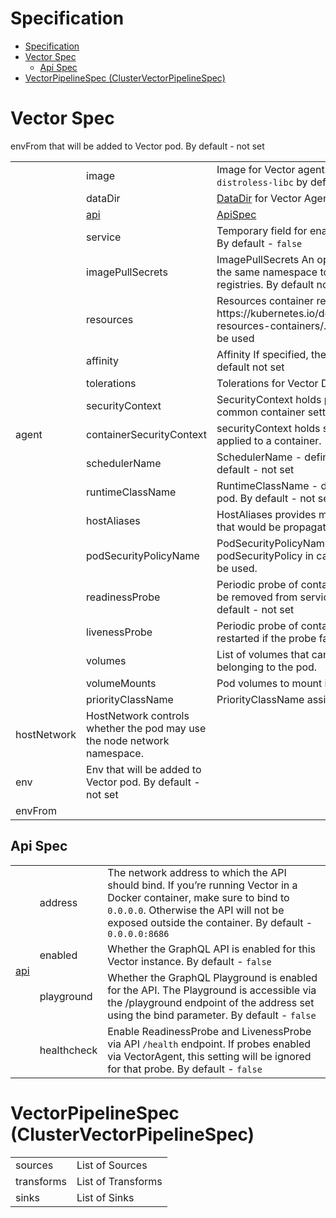 # Specification

- [Specification](#specification)
- [Vector Spec](#vector-spec)
  - [Api Spec](#api-spec)
- [VectorPipelineSpec (ClusterVectorPipelineSpec)](#vectorpipelinespec-clustervectorpipelinespec)



# Vector Spec
<table>
    <tr>
      <td rowspan="19">agent</td>
      <td>image</td>
      <td>Image for Vector agent. <code>timberio/vector:0.24.0-distroless-libc</code> by default</td>
    </tr>
    <tr>
        <td>dataDir</td>
        <td><a href="https://vector.dev/docs/reference/configuration/global-options/#data_dir">DataDir</a> for Vector Agent. `/vector-data-dir` by default</td>
    </tr>
    <tr>
        <td><a href="https://vector.dev/docs/reference/api/">api</a></td>
        <td><a href="https://github.com/kaasops/vector-operator/blob/main/docs/specification.md#api-spec">ApiSpec</a></td>
    </tr>
    <tr>
        <td>service</td>
        <td>Temporary field for enabling service for Vector DaemonSet. By default - <code>false</code></td>
    </tr>
    <tr>
        <td>imagePullSecrets</td>
        <td>ImagePullSecrets An optional list of references to secrets in the same namespace to use for pulling images from registries. By default not set</td>
    </tr>
    <tr>
        <td>resources</td>
        <td>Resources container resource request and limits, https://kubernetes.io/docs/concepts/configuration/manage-resources-containers/. If not specified - default setting will be used</td>
    </tr>
    <tr>
        <td>affinity</td>
        <td>Affinity If specified, the pod's scheduling constraints. By default not set</td>
    </tr>
    <tr>
        <td>tolerations</td>
        <td>Tolerations for Vector DaemonSet. By default - <code>nil</code></td>
    </tr>
    <tr>
        <td>securityContext</td>
        <td>SecurityContext holds pod-level security attributes and common container settings. By default - not set</td>
    </tr>
    <tr>
        <td>containerSecurityContext</td>
        <td>securityContext holds security configuration that will be applied to a container.</td>
    </tr>
    <tr>
        <td>schedulerName</td>
        <td>SchedulerName - defines kubernetes scheduler name. By default - not set</td>
    </tr>
    <tr>
        <td>runtimeClassName</td>
        <td>RuntimeClassName - defines runtime class for kubernetes pod. By default - not set</td>
    </tr>
    <tr>
        <td>hostAliases</td>
        <td>HostAliases provides mapping between ip and hostnames, that would be propagated to pod.</td>
    </tr>
    <tr>
        <td>podSecurityPolicyName</td>
        <td>PodSecurityPolicyName - defines name for podSecurityPolicy in case of empty value, prefixedName will be used.</td>
    </tr>
    <tr>
        <td>readinessProbe</td>
        <td>Periodic probe of container service readiness. Container will be removed from service endpoints if the probe fails. By default - not set</td>
    </tr>
    <tr>
        <td>livenessProbe</td>
        <td>Periodic probe of container liveness. Container will be restarted if the probe fails. By default - not set</td>
    </tr>
    <tr>
        <td>volumes</td>
        <td>List of volumes that can be mounted by containers belonging to the pod.</td>
    </tr>
    <tr>
        <td>volumeMounts</td>
        <td>Pod volumes to mount into the container's filesystem.</td>
    </tr>
    <tr>
        <td>priorityClassName</td>
        <td>PriorityClassName assigned to the Pods.</td>
    </tr>
    <tr>
        <td>hostNetwork</td>
        <td>HostNetwork controls whether the pod may use the node network namespace.</td>
    </tr>
    <tr>
        <td>env</td>
        <td>Env that will be added to Vector pod. By default - not set</td>
    </tr>
    <tr>
        <td>envFrom</td>
        <tf>envFrom that will be added to Vector pod. By default - not set</td>
    </tr>
</table>

## Api Spec
<table>
<tr>
      <td rowspan="5"><a href="https://vector.dev/docs/reference/api/">api</a></td>
    </tr>
    <tr>
        <td>address</td>
        <td>The network address to which the API should bind. If you’re running Vector in a Docker container, make sure to bind to <code>0.0.0.0</code>. Otherwise the API will not be exposed outside the container. By default - <code>0.0.0.0:8686</code></td>
    </tr>
    <tr>
        <td>enabled</td>
        <td>Whether the GraphQL API is enabled for this Vector instance. By default - <code>false</code></td>
    </tr>
    <tr>
        <td>playground</td>
        <td>Whether the GraphQL Playground is enabled for the API. The Playground is accessible via the /playground endpoint of the address set using the bind parameter. By default - <code>false</code></td>
    </tr>
    <tr>
        <td>healthcheck</td>
        <td>Enable ReadinessProbe and LivenessProbe via API <code>/health</code> endpoint. If probes enabled via VectorAgent, this setting will be ignored for that probe. By default - <code>false</code></td>
    </tr>
</table>


# VectorPipelineSpec (ClusterVectorPipelineSpec)
<table>
    <tr>
      <td>sources</td>
      <td>List of Sources</td>
    </tr>
    <tr>
      <td>transforms</td>
      <td>List of Transforms</td>
    </tr>
    <tr>
      <td>sinks</td>
      <td>List of Sinks</td>
    </tr>
</table>
